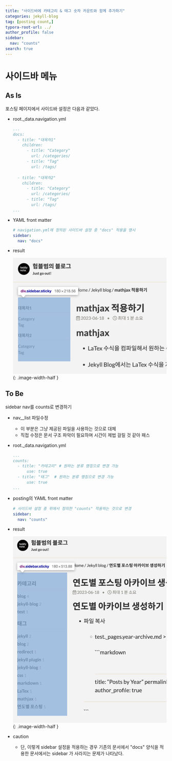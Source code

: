 ```yaml
---
title: "사이드바에 카테고리 & 태그 숫자 카운트와 함께 추가하기"
categories: jekyll-blog
tag: [posting count,]
typora-root-url: ../
author_profile: false
sidebar:
  nav: "counts"
search: true
---
```


# 사이드바 메뉴

## As Is

포스팅 페이지에서 사이드바 설정은 다음과 같았다.

- root._data.navigation.yml

  ```yaml
  ...
  docs:
    - title: "대목차1"
      children:
        - title: "Category"
          url: /categories/
        - title: "Tag"
          url: /tags/
  
    - title: "대목차2"
      children:
        - title: "Category"
          url: /categories/
        - title: "Tag"
          url: /tags/
  ...
  ```

- YAML front matter

  ```yaml
  # navigation.yml에 정의된 사이드바 설정 중 "docs" 적용을 명시
  sidebar:
    nav: "docs"
  ```

- result

  ![sidebar-as-is](/images/2023-06-19-/sidebar-as-is.png){: .image-width-half }

## To Be

sidebar nav를 counts로 변경하기

- nav__list 파일수정
  - 이 부분은 그냥 제공된 파일을 사용하는 것으로 대체
  - 직접 수정은 문서 구조 파악이 필요하며 시간이 제법 걸릴 것 같아 패스

- root._data.navigation.yml

  ```yaml
  ...
  counts: 
  	- title: "카테고리" # 원하는 분류 명칭으로 변경 가능
  		use: true
  	- title: "태그"  # 원하는 분류 명칭으로 변경 가능
  		use: true
  ...
  ```

- posting의 YAML front matter

  ```yaml
  # 사이드바 설정 중 위에서 정의한 "counts" 적용하는 것으로 변경
  sidebar:
    nav: "counts"
  ```

- result

  ![sidebar-to-be](/images/2023-06-19-/sidebar-to-be.png){: .image-width-half }

- caution
  - 단, 이렇게 sidebar 설정을 적용하는 경우 기존의 문서에서 "docs" 양식을 적용한 문서에서는 sidebar 가 사라지는 문제가 나타났다.